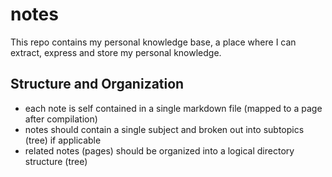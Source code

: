 # notes
This repo contains my personal knowledge base, a place where I can extract, express and store my personal knowledge.

## Structure and Organization

 - each note is self contained in a single markdown file (mapped to a page after compilation)
 - notes should contain a single subject and broken out into subtopics (tree) if applicable
 - related notes (pages) should be organized into a logical directory structure (tree)
<!--stackedit_data:
eyJoaXN0b3J5IjpbMzYzMjc2MDg5LC0xMDYwODk1NjU2LDIwMz
E4Mzc0OTIsMTcyODk3NDY3OV19
-->